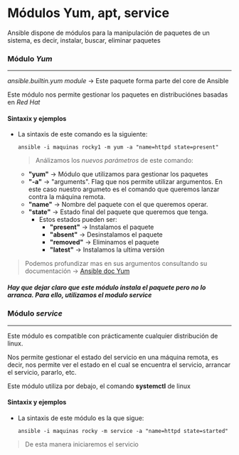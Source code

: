 # Módulos Yum, apt, service

Ansible dispone de módulos para la manipulación de paquetes de un sistema, es decir, instalar, buscar, eliminar paquetes

### Módulo *Yum*
-----

*ansible.builtin.yum module* -> Este paquete forma parte del core de Ansible

Este módulo nos permite gestionar los paquetes en distribuciónes basadas en *Red Hat*

#### Sintaxix y ejemplos

- La sintaxis de este comando es la siguiente:

    `ansible -i maquinas rocky1 -m yum -a "name=httpd state=present"`

    > Análizamos los *nuevos parámetros* de este comando: 
    - **"yum"** -> Módulo que utilizamos para gestionar los paquetes
    - **"-a"** -> "arguments". Flag que nos permite utilizar argumentos. En este caso nuestro argumeto es el comando que queremos lanzar contra la máquina remota. 
    - **"name"** -> Nombre del paquete con el que queremos operar.
    - **"state"** -> Estado final del paquete que queremos que tenga. 
        - Estos estados pueden ser: 
            - **"present"** -> Instalamos el paquete
            - **"absent"** -> Desinstalamos el paquete
            - **"removed"** -> Eliminamos el paquete
            - **"latest"** -> Instalamos la ultima versión


> Podemos profundizar mas en sus argumentos consultando su documentación -> [Ansible doc Yum](https://docs.ansible.com/ansible/9/collections/ansible/builtin/yum_module.html)

##### Hay que dejar claro que este módulo instala el paquete pero no lo arranca. Para ello, utilizamos el modulo **service**

### Módulo *service*
-----

Este módulo es compatible con prácticamente cualquier distribución de linux. 

Nos permite gestionar el estado del servicio en una máquina remota, es decir, nos permite ver el estado en el cual se encuentra el servicio, arrancar el servicio, pararlo, etc. 

Este módulo utiliza por debajo, el comando **systemctl** de linux

#### Sintaxix y ejemplos

- La sintaxis de este módulo es la que sigue:

    `ansible -i maquinas rocky -m service -a "name=httpd state=started"`

> De esta manera iniciaremos el servicio 



